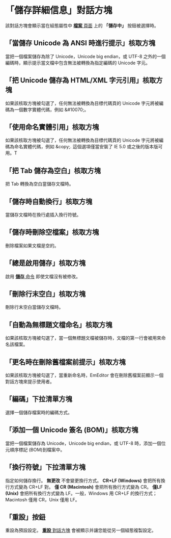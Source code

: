 # 「儲存詳細信息」對話方塊

該對話方塊會顯示當在組態屬性中 [**檔案** 頁面](../index) 上的 **「儲存中」** 按鈕被選擇時。

## 「當儲存 Unicode 為 ANSI 時進行提示」核取方塊

當把一個檔案儲存為除了 Unicode，Unicode big endian，或 UTF-8 之外的一個編碼時，顯示提示當文檔中包含無法被轉換為指定編碼的 Unicode 字元。

## 「把 Unicode 儲存為 HTML/XML 字元引用」核取方塊

如果該核取方塊被勾選了，任何無法被轉換為目標代碼頁的 Unicode 字元將被編碼為一個數字實體代碼，例如 \&\#10070;。

## 「使用命名實體引用」核取方塊

如果該核取方塊被勾選了，任何無法被轉換為目標代碼頁的 Unicode 字元將被編碼為命名實體代碼，例如 \&copy;.
這個選項僅當安裝了 IE 5.0 或之後的版本版可用。T

## 「把 Tab 儲存為空白」核取方塊

把 Tab 轉換為空白當儲存文檔時。

## 「儲存時自動換行」核取方塊

當儲存文檔時在換行處插入換行符號。

## 「儲存時刪除空檔案」核取方塊

刪除檔案如果文檔是空的。

## 「總是啟用儲存」核取方塊

啟用 [**儲存** 命令](../../../../cmd/file/file_save) 即使文檔沒有被修改。

## 「刪除行末空白」核取方塊

刪除行末空白當儲存文檔時。

## 「自動為無標題文檔命名」核取方塊

如果該核取方塊被勾選了，當一個無標題文檔被儲存時，文檔的第一行會被用來命名該檔案。

## 「更名時在刪除舊檔案前提示」核取方塊

如果該核取方塊被勾選了，當重新命名時，EmEditor 會在刪除舊檔案前顯示一個對話方塊來提示使用者。

## 「編碼」下拉清單方塊

選擇一個儲存檔案時的編碼方式。

## 「添加一個 Unicode 簽名 (BOM)」核取方塊

當把一個檔案儲存為 Unicode，Unicode big endian，或 UTF-8 時，添加一個位元順序標記 (BOM)到檔案中。

## 「換行符號」下拉清單方塊

指定如何儲存換行。 **無更改** 不會變更換行方式。 **CR+LF (Windows)** 會把所有換行方式變為 CR+LF 對。 **僅 CR (Macintosh)** 會把所有換行方式變為 CR。 **僅LF (Unix)** 會把所有換行方式變為 LF。一般，Windows 用 CR+LF 的換行方式；Macintosh 僅用 CR，Unix 僅用 LF。

## 「重設」按鈕

重設為預設設定。 [**重設** 對話方塊](../../reset/index) 會被顯示并讓您能從另一個組態複製設定。

